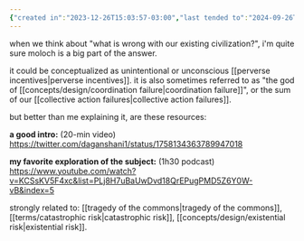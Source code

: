 ```yaml
---
{"created in":"2023-12-26T15:03:57-03:00","last tended to":"2024-09-26T15:22:37-03:00","aliases":["molochian"],"tags":["🌿","metacrisis","architect","concept"],"relevancescore":96,"dg-publish":true,"notestage":["🌿"],"created":"2023-12-26T15:03:57.585-03:00","updated":"2025-01-22T15:56:39.203-03:00","permalink":"/concepts/design/moloch/","dgPassFrontmatter":true}
---
```


when we think about "what is wrong with our existing civilization?", i'm quite sure moloch is a big part of the answer.

it could be conceptualized as unintentional or unconscious [[perverse incentives\|perverse incentives]]. it is also sometimes referred to as "the god of [[concepts/design/coordination failure\|coordination failure]]", or the sum of our [[collective action failures\|collective action failures]].

but better than me explaining it, are these resources:

**a good intro:** (20-min video)
https://twitter.com/daganshani1/status/1758134363789947018

**my favorite exploration of the subject:** (1h30 podcast)
https://www.youtube.com/watch?v=KCSsKV5F4xc&list=PLj8H7uBaUwDvd18QrEPugPMD5Z6Y0W-vB&index=5

strongly related to: [[tragedy of the commons\|tragedy of the commons]], [[terms/catastrophic risk\|catastrophic risk]], [[concepts/design/existential risk\|existential risk]].